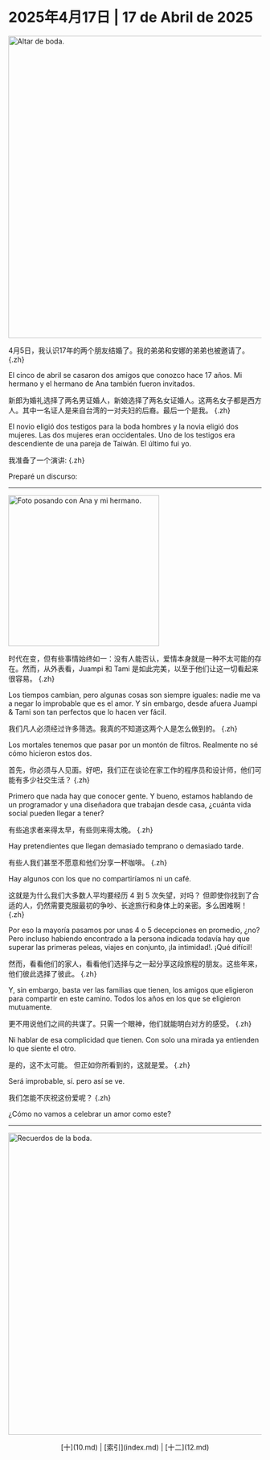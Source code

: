 # 2025年4月17日 | 17 de Abril de 2025

<img src="/fang-huizhen/imgs/11_boda00.png" alt="Altar de boda."
    width="600"
    height="600"
/>

4月5日，我认识17年的两个朋友结婚了。我的弟弟和安娜的弟弟也被邀请了。
{.zh}

El cinco de abril se casaron dos amigos que conozco hace 17 años. Mi hermano y el hermano de Ana también fueron invitados.

新郎为婚礼选择了两名男证婚人，新娘选择了两名女证婚人。这两名女子都是西方人。其中一名证人是来自台湾的一对夫妇的后裔。最后一个是我。
{.zh}

El novio eligió dos testigos para la boda hombres y la novia eligió dos  mujeres. Las dos mujeres eran occidentales. Uno de los testigos era descendiente de una pareja de Taiwán. El último fui yo.

我准备了一个演讲:
{.zh}

Preparé un discurso:

<hr />

<div class="float-right-mobile-off">
    <img src="/fang-huizhen/imgs/11_boda01.png" alt="Foto posando con Ana y mi hermano."
        width="300"
        height="300"
    />
</div>

时代在变，但有些事情始终如一：没有人能否认，爱情本身就是一种不太可能的存在。然而，从外表看，Juampi 和 Tami 是如此完美，以至于他们让这一切看起来很容易。
{.zh}

Los tiempos cambian, pero algunas cosas son siempre iguales: nadie me va a negar lo improbable que es el amor. Y sin embargo, desde afuera Juampi & Tami son tan perfectos que lo hacen ver fácil.

我们凡人必须经过许多筛选。我真的不知道这两个人是怎么做到的。
{.zh}

Los mortales tenemos que pasar por un montón de filtros. Realmente no sé cómo hicieron estos dos.

首先，你必须与人见面。好吧，我们正在谈论在家工作的程序员和设计师，他们可能有多少社交生活？
{.zh}

Primero que nada hay que conocer gente. Y bueno, estamos hablando de un programador y una diseñadora que trabajan desde casa, ¿cuánta vida social pueden llegar a tener?

有些追求者来得太早，有些则来得太晚。
{.zh}

Hay pretendientes que llegan demasiado temprano o demasiado tarde.

有些人我们甚至不愿意和他们分享一杯咖啡。
{.zh}

Hay algunos con los que no compartiríamos ni un café.

这就是为什么我们大多数人平均要经历 4 到 5 次失望，对吗？ 但即使你找到了合适的人，仍然需要克服最初的争吵、长途旅行和身体上的亲密。多么困难啊！
{.zh}

Por eso la mayoría pasamos por unas 4 o 5 decepciones en promedio, ¿no? Pero incluso habiendo encontrado a la persona indicada todavía hay que 
superar las primeras peleas, viajes en conjunto, ¡la intimidad!. ¡Qué difícil!

然而，看看他们的家人，看看他们选择与之一起分享这段旅程的朋友。这些年来，他们彼此选择了彼此。
{.zh}

Y, sin embargo, basta ver las familias que tienen, los amigos que eligieron para compartir en este camino. Todos los años en los que se eligieron mutuamente.

更不用说他们之间的共谋了。只需一个眼神，他们就能明白对方的感受。
{.zh}

Ni hablar de esa complicidad que tienen. Con solo una mirada ya entienden lo que siente el otro.

是的，这不太可能。 但正如你所看到的，这就是爱。
{.zh}

Será improbable, sí. pero así se ve.

我们怎能不庆祝这份爱呢？
{.zh}

¿Cómo no vamos a celebrar un amor como este?

<hr />

<img src="/fang-huizhen/imgs/11_boda02.png" alt="Recuerdos de la boda."
    width="600"
    height="600"
/>

<center>
[十](10.md) | [索引](index.md) | [十二](12.md)
</center>
